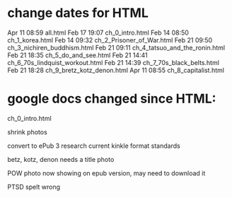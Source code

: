 
# change dates for HTML
Apr 11 08:59 all.html
Feb 17 19:07 ch_0_intro.html
Feb 14 08:50 ch_1_korea.html
Feb 14 09:32 ch_2_Prisoner_of_War.html
Feb 21 09:50 ch_3_nichiren_buddhism.html
Feb 21 09:11 ch_4_tatsuo_and_the_ronin.html
Feb 21 18:35 ch_5_do_and_see.html
Feb 21 14:41 ch_6_70s_lindquist_workout.html
Feb 21 14:39 ch_7_70s_black_belts.html
Feb 21 18:28 ch_9_bretz_kotz_denon.html
Apr 11 08:55 ch_8_capitalist.html



# google docs changed since HTML:

ch_0_intro.html


shrink photos

convert to ePub 3
research current kinkle format standards


betz, kotz, denon needs a title photo

POW photo now showing on epub version, may need to download it


PTSD spelt wrong
